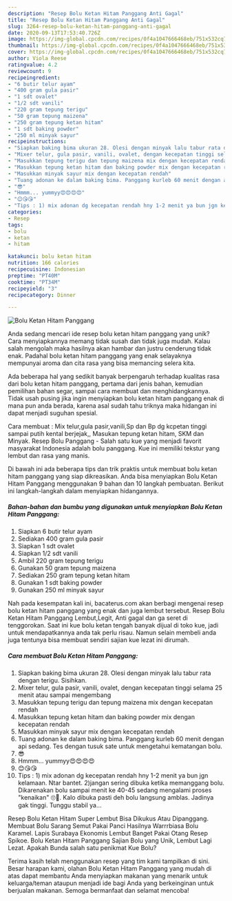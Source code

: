 ```yaml
---
description: "Resep Bolu Ketan Hitam Panggang Anti Gagal"
title: "Resep Bolu Ketan Hitam Panggang Anti Gagal"
slug: 3264-resep-bolu-ketan-hitam-panggang-anti-gagal
date: 2020-09-13T17:53:40.726Z
image: https://img-global.cpcdn.com/recipes/0f4a1047666468eb/751x532cq70/bolu-ketan-hitam-panggang-foto-resep-utama.jpg
thumbnail: https://img-global.cpcdn.com/recipes/0f4a1047666468eb/751x532cq70/bolu-ketan-hitam-panggang-foto-resep-utama.jpg
cover: https://img-global.cpcdn.com/recipes/0f4a1047666468eb/751x532cq70/bolu-ketan-hitam-panggang-foto-resep-utama.jpg
author: Viola Reese
ratingvalue: 4.2
reviewcount: 9
recipeingredient:
- "6 butir telur ayam"
- "400 gram gula pasir"
- "1 sdt ovalet"
- "1/2 sdt vanili"
- "220 gram tepung terigu"
- "50 gram tepung maizena"
- "250 gram tepung ketan hitam"
- "1 sdt baking powder"
- "250 ml minyak sayur"
recipeinstructions:
- "Siapkan baking bima ukuran 28. Olesi dengan minyak lalu tabur rata dengan terigu. Sisihkan."
- "Mixer telur, gula pasir, vanili, ovalet, dengan kecepatan tinggi selama 25 menit atau sampai mengembang"
- "Masukkan tepung terigu dan tepung maizena mix dengan kecepatan rendah"
- "Masukkan tepung ketan hitam dan baking powder mix dengan kecepatan rendah"
- "Masukkan minyak sayur mix dengan kecepatan rendah"
- "Tuang adonan ke dalam baking bima. Panggang kurleb 60 menit dengan api sedang. Tes dengan tusuk sate untuk mengetahui kematangan bolu."
- "😎"
- "Hmmm... yummyy😍😍😍😍"
- "😊😘😘"
- "Tips : 1) mix adonan dg kecepatan rendah hny 1-2 menit ya bun jgn kelamaan. Ntar bantet. 2)jangan sering dibuka ketika memanggang bolu. Dikarenakan bolu sampai menit ke 40-45 sedang mengalami proses &#34;kenaikan&#34; 🙄🤔. Kalo dibuka pasti deh bolu langsung amblas. Jadinya gak tinggi. Tunggu stabil ya..."
categories:
- Resep
tags:
- bolu
- ketan
- hitam

katakunci: bolu ketan hitam 
nutrition: 166 calories
recipecuisine: Indonesian
preptime: "PT40M"
cooktime: "PT34M"
recipeyield: "3"
recipecategory: Dinner

---
```



![Bolu Ketan Hitam Panggang](https://img-global.cpcdn.com/recipes/0f4a1047666468eb/751x532cq70/bolu-ketan-hitam-panggang-foto-resep-utama.jpg)

Anda sedang mencari ide resep bolu ketan hitam panggang yang unik? Cara menyiapkannya memang tidak susah dan tidak juga mudah. Kalau salah mengolah maka hasilnya akan hambar dan justru cenderung tidak enak. Padahal bolu ketan hitam panggang yang enak selayaknya mempunyai aroma dan cita rasa yang bisa memancing selera kita.

Ada beberapa hal yang sedikit banyak berpengaruh terhadap kualitas rasa dari bolu ketan hitam panggang, pertama dari jenis bahan, kemudian pemilihan bahan segar, sampai cara membuat dan menghidangkannya. Tidak usah pusing jika ingin menyiapkan bolu ketan hitam panggang enak di mana pun anda berada, karena asal sudah tahu triknya maka hidangan ini dapat menjadi suguhan spesial.

Cara membuat : Mix telur,gula pasir,vanili,Sp dan Bp dg kcpetan tinggi sampai putih kental berjejak,, Masukan tepung ketan hitam, SKM dan Minyak. Resep Bolu Panggang - Salah satu kue yang menjadi favorit masyarakat Indonesia adalah bolu panggang. Kue ini memiliki tekstur yang lembut dan rasa yang manis.


Di bawah ini ada beberapa tips dan trik praktis untuk membuat bolu ketan hitam panggang yang siap dikreasikan. Anda bisa menyiapkan Bolu Ketan Hitam Panggang menggunakan 9 bahan dan 10 langkah pembuatan. Berikut ini langkah-langkah dalam menyiapkan hidangannya.

<!--inarticleads1-->

##### Bahan-bahan dan bumbu yang digunakan untuk menyiapkan Bolu Ketan Hitam Panggang:

1. Siapkan 6 butir telur ayam
1. Sediakan 400 gram gula pasir
1. Siapkan 1 sdt ovalet
1. Siapkan 1/2 sdt vanili
1. Ambil 220 gram tepung terigu
1. Gunakan 50 gram tepung maizena
1. Sediakan 250 gram tepung ketan hitam
1. Gunakan 1 sdt baking powder
1. Gunakan 250 ml minyak sayur


Nah pada kesempatan kali ini, bacaterus.com akan berbagi mengenai resep bolu ketan hitam panggang yang enak dan juga lembut tersebut. Resep Bolu Ketan Hitam Panggang Lembut,Legit, Anti gagal dan ga seret di tenggorokan. Saat ini kue bolu ketan tengah banyak dijual di toko kue, jadi untuk mendapatkannya anda tak perlu risau. Namun selain membeli anda juga tentunya bisa membuat sendiri sajian kue lezat ini dirumah. 

<!--inarticleads2-->

##### Cara membuat Bolu Ketan Hitam Panggang:

1. Siapkan baking bima ukuran 28. Olesi dengan minyak lalu tabur rata dengan terigu. Sisihkan.
1. Mixer telur, gula pasir, vanili, ovalet, dengan kecepatan tinggi selama 25 menit atau sampai mengembang
1. Masukkan tepung terigu dan tepung maizena mix dengan kecepatan rendah
1. Masukkan tepung ketan hitam dan baking powder mix dengan kecepatan rendah
1. Masukkan minyak sayur mix dengan kecepatan rendah
1. Tuang adonan ke dalam baking bima. Panggang kurleb 60 menit dengan api sedang. Tes dengan tusuk sate untuk mengetahui kematangan bolu.
1. 😎
1. Hmmm... yummyy😍😍😍😍
1. 😊😘😘
1. Tips : 1) mix adonan dg kecepatan rendah hny 1-2 menit ya bun jgn kelamaan. Ntar bantet. 2)jangan sering dibuka ketika memanggang bolu. Dikarenakan bolu sampai menit ke 40-45 sedang mengalami proses &#34;kenaikan&#34; 🙄🤔. Kalo dibuka pasti deh bolu langsung amblas. Jadinya gak tinggi. Tunggu stabil ya...


Resep Bolu Ketan Hitam Super Lembut Bisa Dikukus Atau Dipanggang. Membuat Bolu Sarang Semut Pakai Panci Hasilnya Warrrbiasa Bolu Karamel. Lapis Surabaya Ekonomis Lembut Banget Pakai Otang Resep Spikoe. Bolu Ketan Hitam Panggang Sajian Bolu yang Unik, Lembut Lagi Lezat. Apakah Bunda salah satu penikmat Kue Bolu? 

Terima kasih telah menggunakan resep yang tim kami tampilkan di sini. Besar harapan kami, olahan Bolu Ketan Hitam Panggang yang mudah di atas dapat membantu Anda menyiapkan makanan yang menarik untuk keluarga/teman ataupun menjadi ide bagi Anda yang berkeinginan untuk berjualan makanan. Semoga bermanfaat dan selamat mencoba!

